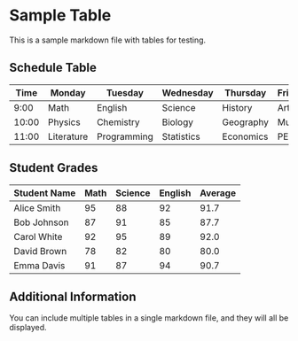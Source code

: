 # Sample Table

This is a sample markdown file with tables for testing.

## Schedule Table

| Time | Monday | Tuesday | Wednesday | Thursday | Friday |
|------|--------|---------|-----------|----------|--------|
| 9:00 | Math | English | Science | History | Art |
| 10:00 | Physics | Chemistry | Biology | Geography | Music |
| 11:00 | Literature | Programming | Statistics | Economics | PE |

## Student Grades

| Student Name | Math | Science | English | Average |
|-------------|------|---------|---------|---------|
| Alice Smith | 95 | 88 | 92 | 91.7 |
| Bob Johnson | 87 | 91 | 85 | 87.7 |
| Carol White | 92 | 95 | 89 | 92.0 |
| David Brown | 78 | 82 | 80 | 80.0 |
| Emma Davis | 91 | 87 | 94 | 90.7 |

## Additional Information

You can include multiple tables in a single markdown file, and they will all be displayed.

